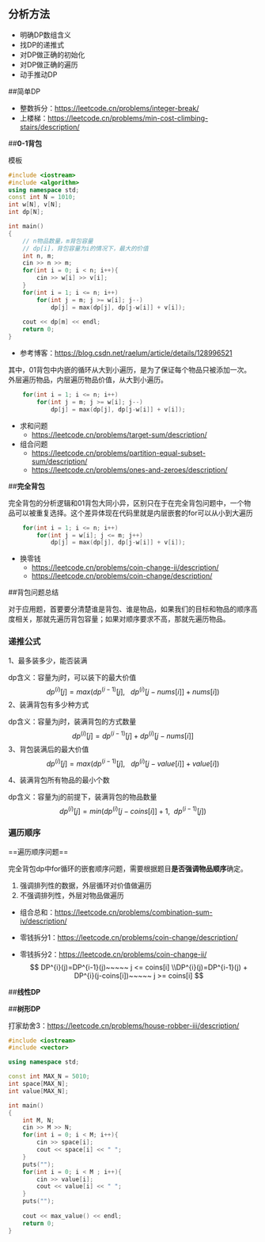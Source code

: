 ## 分析方法

- 明确DP数组含义
- 找DP的递推式
- 对DP做正确的初始化
- 对DP做正确的遍历
- 动手推动DP



##简单DP

- 整数拆分：https://leetcode.cn/problems/integer-break/
- 上楼梯：https://leetcode.cn/problems/min-cost-climbing-stairs/description/

##**0-1背包**

模板

```c++
#include <iostream>
#include <algorithm>
using namespace std;
const int N = 1010;
int w[N], v[N];
int dp[N];

int main()
{
    // n物品数量，m背包容量
    // dp[i]，背包容量为i的情况下，最大的价值
    int n, m;
    cin >> n >> m;
    for(int i = 0; i < n; i++){
        cin >> w[i] >> v[i];
    }
    for(int i = 1; i <= n; i++)
        for(int j = m; j >= w[i]; j--)
            dp[j] = max(dp[j], dp[j-w[i]] + v[i]);
    
    cout << dp[m] << endl;
	return 0;
}
```

- 参考博客：https://blog.csdn.net/raelum/article/details/128996521

其中，01背包中内嵌的循环从大到小遍历，是为了保证每个物品只被添加一次。外层遍历物品，内层遍历物品价值，从大到小遍历。

```c++
    for(int i = 1; i <= n; i++)
        for(int j = m; j >= w[i]; j--)
            dp[j] = max(dp[j], dp[j-w[i]] + v[i]);
```

- 求和问题
  - https://leetcode.cn/problems/target-sum/description/
- 组合问题
  - https://leetcode.cn/problems/partition-equal-subset-sum/description/
  - https://leetcode.cn/problems/ones-and-zeroes/description/

##**完全背包**

完全背包的分析逻辑和01背包大同小异，区别只在于在完全背包问题中，一个物品可以被重复选择。这个差异体现在代码里就是内层嵌套的for可以从小到大遍历

```c++
 	for(int i = 1; i <= n; i++)
        for(int j = w[i]; j <= m; j++)
            dp[j] = max(dp[j], dp[j-w[i]] + v[i]);
```

- 换零钱
  - https://leetcode.cn/problems/coin-change-ii/description/
  - https://leetcode.cn/problems/coin-change/description/



##背包问题总结

对于应用题，首要要分清楚谁是背包、谁是物品，如果我们的目标和物品的顺序高度相关，那就先遍历背包容量；如果对顺序要求不高，那就先遍历物品。

### 递推公式

1、最多装多少，能否装满

dp含义：容量为j时，可以装下的最大价值
$$
dp^{(i)}[j] = max\bigg (dp^{(i-1)}[j],~~~dp^{(i)}\Big[j-nums[i]\Big] + nums[i]\bigg )
$$
2、装满背包有多少种方式

dp含义：容量为j时，装满背包的方式数量
$$
dp^{(i)}[j] = dp^{(i-1)}[j]+dp^{(i)}\Big[j-nums[i]\Big]
$$
3、背包装满后的最大价值
$$
dp^{(i)}[j] = max\bigg (dp^{(i-1)}[j],~~~dp^{(i)}\Big[j-value[i]\Big] + value[i]\bigg )
$$


4、装满背包所有物品的最小个数

dp含义：容量为j的前提下，装满背包的物品数量
$$
dp^{(i)}[j]=min\bigg( dp^{(i)}\Big[j-coins[i]\Big]+1, ~~dp^{(i-1)}[j]\bigg)
$$


### 遍历顺序

==遍历顺序问题==

完全背包dp中for循环的嵌套顺序问题，需要根据题目**是否强调物品顺序**确定。

1. 强调排列性的数据，外层循环对价值做遍历
2. 不强调排列性，外层对物品做遍历

- 组合总和：https://leetcode.cn/problems/combination-sum-iv/description/

- 零钱拆分1：https://leetcode.cn/problems/coin-change/description/

- 零钱拆分2：https://leetcode.cn/problems/coin-change-ii/
  $$
  DP^{i}(j)=DP^{i-1}(j)~~~~~ j <= coins[i] \\DP^{i}(j)=DP^{i-1}(j) + DP^{i}(j-coins[i])~~~~~ j >= coins[i]
  $$



##**线性DP**



##**树形DP**

打家劫舍3：https://leetcode.cn/problems/house-robber-iii/description/





```c++
#include <iostream>
#include <vector>

using namespace std;

const int MAX_N = 5010;
int space[MAX_N];
int value[MAX_N];

int main()
{
    int M, N;
    cin >> M >> N;
    for(int i = 0; i < M; i++){
        cin >> space[i];
        cout << space[i] << " ";
    }
    puts("");
    for(int i = 0; i < M ; i++){
        cin >> value[i];
        cout << value[i] << " ";
    }
    puts("");
        
    cout << max_value() << endl;
    return 0;
}
```


